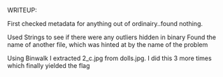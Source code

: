 WRITEUP:



First checked metadata for anything out of ordinairy..found nothing.


Used Strings to see if there were any outliers hidden in binary
Found the name of another file, which was hinted at by the name of the problem

Using Binwalk I extracted 2_c.jpg from dolls.jpg. I did this 3 more times which finally yielded the flag